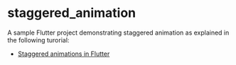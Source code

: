 # staggered_animation

A sample Flutter project demonstrating staggered animation as explained in the following turorial:

- [Staggered animations in Flutter](https://flutter.dev/docs/development/ui/animations/staggered-animations)

